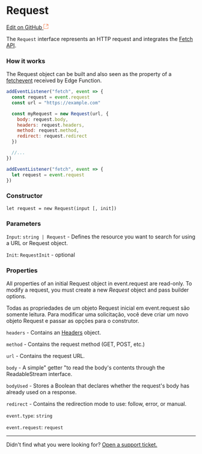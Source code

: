 # **Request**

[Edit on GitHub <svg width="14" height="14" xmlns="http://www.w3.org/2000/svg"><g fill="none" stroke="#F3652B"><path d="M4.81.71H.672v11.43H12.1V8.001" stroke-width=".8"/><path d="M6.87.786h5.155V5.94M6.31 6.5L12.026.786"/></g></svg>](https://github.com/aziontech/docs_en/edit/master/edge-functions/runtime-apis/javascript/request/index.md)

The `Request` interface represents an HTTP request and integrates the [Fetch API](https://www.azion.com/pt-br/documentacao/produtos/edge-functions/runtime-apis/javascript/fetch/).

### How it works

The Request object can be built and also seen as the property of a [fetchevent](https://www.azion.com/pt-br/documentacao/produtos/edge-functions/runtime-apis/javascript/fetch-event/) received by Edge Function.

```javascript
addEventListener("fetch", event => {
  const request = event.request
  const url = "https://example.com"

  const myRequest = new Request(url, {
    body: request.body,
    headers: request.headers,
    method: request.method,
    redirect: request.redirect
  })

  //...
})
```



```javascript
addEventListener("fetch", event => {
  let request = event.request
})
```

### Constructor

`let request = new Request(input [, init])`

### Parameters

`Input`: `string | Request` - Defines the resource you want to search for using a URL or Request object.

`Init`: `RequestInit` - optional

### Properties

All properties of an initial Request object in event.request are read-only. To modify a request, you must create a new _Request_ object and pass builder options.

Todas as propriedades de um objeto Request inicial em event.request são somente leitura. Para modificar uma solicitação, você deve criar um novo objeto Request e passar as opções para o construtor.

`headers` - Contains an [Headers](https://developer.mozilla.org/en-US/docs/Web/API/Headers) object.

`method` - Contains the request method (GET, POST, etc.)

`url` - Contains the request URL.

`body` - A simple" getter "to read the body's contents through the ReadableStream interface.

`bodyUsed` - Stores a Boolean that declares whether the request's body has already used on a response.

`redirect` - Contains the redirection mode to use: follow, error, or manual.

`event.type`: `string`

`event.request`: `request` 



---

Didn't find what you were looking for? [Open a support ticket.](https://tickets.azion.com/)
